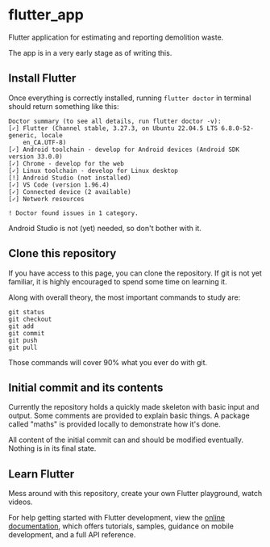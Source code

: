 # flutter_app

Flutter application for estimating and reporting demolition waste.

The app is in a very early stage as of writing this.

## Install Flutter

Once everything is correctly installed, running `flutter doctor` in terminal should return something like this:

```
Doctor summary (to see all details, run flutter doctor -v):
[✓] Flutter (Channel stable, 3.27.3, on Ubuntu 22.04.5 LTS 6.8.0-52-generic, locale
    en_CA.UTF-8)
[✓] Android toolchain - develop for Android devices (Android SDK version 33.0.0)
[✓] Chrome - develop for the web
[✓] Linux toolchain - develop for Linux desktop
[!] Android Studio (not installed)
[✓] VS Code (version 1.96.4)
[✓] Connected device (2 available)
[✓] Network resources

! Doctor found issues in 1 category.
```

Android Studio is not (yet) needed, so don't bother with it.

## Clone this repository

If you have access to this page, you can clone the repository. If git is not yet familiar, it is highly encouraged to spend some time on learning it.

Along with overall theory, the most important commands to study are:

```shell
git status
git checkout
git add
git commit
git push
git pull
```

Those commands will cover 90% what you ever do with git.

## Initial commit and its contents

Currently the repository holds a quickly made skeleton with basic input and output. Some comments are provided to explain basic things. A package called "maths" is provided locally to demonstrate how it's done.

All content of the initial commit can and should be modified eventually. Nothing is in its final state.

## Learn Flutter

Mess around with this repository, create your own Flutter playground, watch videos.

For help getting started with Flutter development, view the
[online documentation](https://docs.flutter.dev), which offers tutorials,
samples, guidance on mobile development, and a full API reference.
